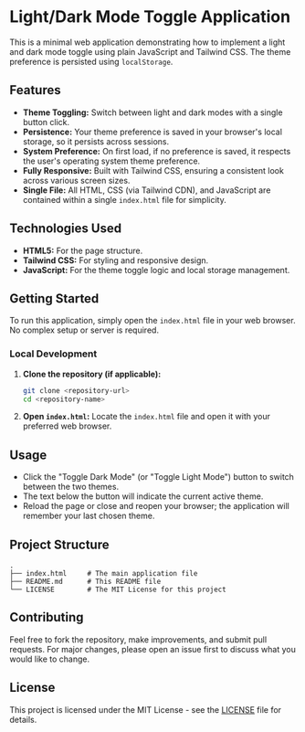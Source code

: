 # Light/Dark Mode Toggle Application

This is a minimal web application demonstrating how to implement a light and dark mode toggle using plain JavaScript and Tailwind CSS. The theme preference is persisted using `localStorage`.

## Features

*   **Theme Toggling:** Switch between light and dark modes with a single button click.
*   **Persistence:** Your theme preference is saved in your browser's local storage, so it persists across sessions.
*   **System Preference:** On first load, if no preference is saved, it respects the user's operating system theme preference.
*   **Fully Responsive:** Built with Tailwind CSS, ensuring a consistent look across various screen sizes.
*   **Single File:** All HTML, CSS (via Tailwind CDN), and JavaScript are contained within a single `index.html` file for simplicity.

## Technologies Used

*   **HTML5:** For the page structure.
*   **Tailwind CSS:** For styling and responsive design.
*   **JavaScript:** For the theme toggle logic and local storage management.

## Getting Started

To run this application, simply open the `index.html` file in your web browser. No complex setup or server is required.

### Local Development

1.  **Clone the repository (if applicable):**
    ```bash
    git clone <repository-url>
    cd <repository-name>
    ```
2.  **Open `index.html`:** Locate the `index.html` file and open it with your preferred web browser.

## Usage

*   Click the "Toggle Dark Mode" (or "Toggle Light Mode") button to switch between the two themes.
*   The text below the button will indicate the current active theme.
*   Reload the page or close and reopen your browser; the application will remember your last chosen theme.

## Project Structure

```
.
├── index.html     # The main application file
├── README.md      # This README file
└── LICENSE        # The MIT License for this project
```

## Contributing

Feel free to fork the repository, make improvements, and submit pull requests. For major changes, please open an issue first to discuss what you would like to change.

## License

This project is licensed under the MIT License - see the [LICENSE](LICENSE) file for details.
